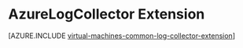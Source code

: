 <properties
   pageTitle="Extension de machine virtuelle AzureLogCollector | Microsoft Azure"
   description="Décrit l’extension de machine virtuelle AzureLogCollector VM, qui recueille tous les fichiers journaux et les rassemble dans un emplacement de stockage Azure."
   services="virtual-machines-windows"
   documentationCenter="virtual-machines"
   authors="squillace"
   manager="timlt"
   editor=""/>

<tags
   ms.service="virtual-machines-windows"
   ms.devlang="powershell"
   ms.topic="article"
   ms.tgt_pltfrm="vm-windows"
   ms.workload="infrastructure"
   ms.date="05/26/2016"
   ms.author="rasquill"/>

# AzureLogCollector Extension



[AZURE.INCLUDE [virtual-machines-common-log-collector-extension](../../includes/virtual-machines-common-log-collector-extension.md)]

<!---HONumber=AcomDC_0601_2016-->